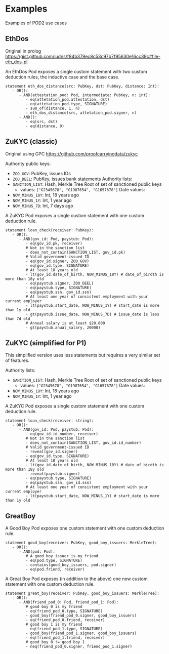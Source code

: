 # Examples

Examples of POD2 use cases

## EthDos

Original in prolog https://gist.github.com/ludns/f84b379ec8c53c97b7f95630e16cc39c#file-eth_dos-pl

An EthDos Pod exposes a single custom statement with two custom deduction
rules, the inductive case and the base case.

```
statement eth_dos_distance(src: PubKey, dst: PubKey, distance: Int):
   - OR():
      - AND(attestation_pod: Pod, intermediate: PubKey, n: int):
         - eq(attetation_pod.attestation, dst)
         - eq(attetation_pod.type, SIGNATURE)
         - sum_of(distance, 1, n)
         - eth_dos_distance(src, attetation_pod.signer, n)
      - AND():
         - eq(src, dst)
         - eq(distance, 0)
```

## ZuKYC (classic)

Original using GPC https://github.com/proofcarryingdata/zukyc

Authority public keys:
- `ZOO_GOV`: PubKey, issues IDs
- `ZOO_DEEL`: PubKey, issues bank statements
Authority lists:
- `SANCTION_LIST`: Hash, Merkle Tree Root of set of sanctioned public keys
    - values: `["G2345678", "G1987654", "G1657678"]`
Date values:
- `NOW_MINUS_18Y`: Int, 18 years ago
- `NOW_MINUS_1Y`: Int, 1 year ago
- `NOW_MINUS_7D`: Int, 7 days ago

A ZuKYC Pod exposes a single custom statement with one custom deduction rule.

```
statement loan_check(receiver: PubKey):
   - OR():
      - AND(gov_id: Pod, paystub: Pod):
         - eq(gov_id.pk, receiver)
         # Not in the sanction list
         - does_not_contain(SANCTION_LIST, gov_id.pk)
         # Valid government-issued ID
         - eq(gov_id.signer, ZOO_GOV)
         - eq(gov_id.type, SIGNATURE)
         # At least 18 years old
         - lt(gov_id.date_of_birth, NOW_MINUS_18Y) # date_of_birdth is more than 18y old
         - eq(paystub.signer, ZOO_DEEL)
         - eq(paystub.type, SIGNATURE)
         - eq(paystub.ssn, gov_id.ssn)
         # At least one year of consistent employment with your current employer
         - lt(paystub.start_date, NOW_MINUS_1Y) # start_date is more than 1y old
         - gt(paystub.issue_date, NOW_MINUS_7D) # issue_date is less than 7d old
         # Annual salary is at least $20,000
         - gt(paystub.anual_salary, 20000)
```

## ZuKYC (simplified for P1)

This simplified version uses less statements but requires a very similar set of
features.

Authority lists:
- `SANCTION_LIST`: Hash, Merkle Tree Root of set of sanctioned public keys
    - values: `["G2345678", "G1987654", "G1657678"]`
Date values:
- `NOW_MINUS_18Y`: Int, 18 years ago
- `NOW_MINUS_1Y`: Int, 1 year ago

A ZuKYC Pod exposes a single custom statement with one custom deduction rule.

```
statement loan_check(receiver: string):
   - OR():
      - AND(gov_id: Pod, paystub: Pod):
         - eq(gov_id.id_number, receiver)
         # Not in the sanction list
         - does_not_contain(SANCTION_LIST, gov_id.id_number)
         # Valid government-issued ID
         - reveal(gov_id.signer)
         - eq(gov_id.type, SIGNATURE)
         # At least 18 years old
         - lt(gov_id.date_of_birth, NOW_MINUS_18Y) # date_of_birdth is more than 18y old
         - reveal(paystub.signer)
         - eq(paystub.type, SIGNATURE)
         - eq(paystub.ssn, gov_id.ssn)
         # At least one year of consistent employment with your current employer
         - lt(paystub.start_date, NOW_MINUS_1Y) # start_date is more than 1y old
```

## GreatBoy

A Good Boy Pod exposes one custom statement with one custom deduction rule.

```
statement good_boy(receiver: PubKey, good_boy_issuers: MerkleTree):
   - OR():
      - AND(pod: Pod):
         # A good boy issuer is my friend
         - eq(pod.type, SIGNATURE)
         - contains(good_boy_issuers, pod.signer)
         - eq(pod.friend, receiver)
```

A Great Boy Pod exposes (in addition to the above) one new custom statement
with one custom deduction rule.

```
statement great_boy(receiver: PubKey, good_boy_issuers: MerkleTree):
   - OR():
      - AND(friend_pod_0: Pod, friend_pod_1: Pod):
         # good boy 0 is my friend
         - eq(friend_pod_0.type, SIGNATURE)
         - good_boy(friend_pod_0.signer, good_boy_issuers)
         - eq(friend_pod_0.friend, receiver)
         # good boy 1 is my friend
         - eq(friend_pod_1.type, SIGNATURE)
         - good_boy(friend_pod_1.signer, good_boy_issuers)
         - eq(friend_pod_1.friend, receiver)
         # good boy 0 != good boy 1
         - neq(friend_pod_0.signer, friend_pod_1.signer)
``` 
